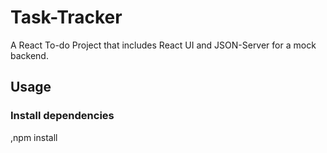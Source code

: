 # Task-Tracker
A React To-do Project that includes React UI and JSON-Server for a mock backend.


## Usage

### Install dependencies
,npm install
